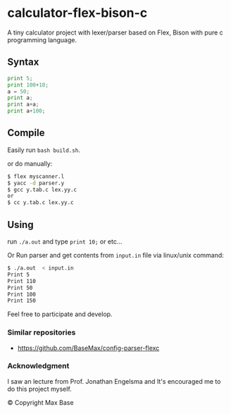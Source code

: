 # calculator-flex-bison-c

A tiny calculator project with lexer/parser based on Flex, Bison with pure c programming language.

## Syntax

```python
print 5;
print 100+10;
a = 50;
print a;
print a+a;
print a+100;
```

## Compile

Easily run `bash build.sh`.

or do manually:

```bash
$ flex myscanner.l
$ yacc -d parser.y
$ gcc y.tab.c lex.yy.c
or
$ cc y.tab.c lex.yy.c
```

## Using

run `./a.out` and type `print 10;` or etc...

Or Run parser and get contents from `input.in` file via linux/unix command:

```bash
$ ./a.out  < input.in
Print 5
Print 110
Print 50
Print 100
Print 150
```

Feel free to participate and develop.

### Similar repositories

- https://github.com/BaseMax/config-parser-flexc

### Acknowledgment

I saw an lecture from Prof. Jonathan Engelsma and It's encouraged me to do this project myself.

© Copyright Max Base
